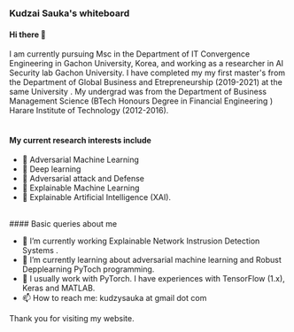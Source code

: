 ### Kudzai Sauka's whiteboard

#### Hi there 👋

I am currently pursuing Msc in the Department of IT Convergence Engineering in Gachon University, Korea, and working as a researcher in AI Security lab Gachon University.
I have completed my my first master's from the Department of Global Business and Etrepreneurship  (2019-2021) at the same University . My undergrad was from the Department of Business Management Science (BTech Honours Degree in Financial Engineering ) Harare Institute of Technology  (2012-2016).
<br><br>
#### My current research interests include 
- 🔭 Adversarial Machine Learning
- 🔭 Deep learning
- 🔭 Adversarial attack and Defense
- 🔭 Explainable Machine Learning
- 🔭 Explainable Artificial Intelligence (XAI). 
<br>
#### Basic queries about me 

- 🔭 I’m currently working Explainable Network Instrusion Detection Systems .
- 🌱 I’m currently learning about adversarial machine learning and Robust Depplearning PyToch programming.
- 💬 I usually work with PyTorch. I have experiences with TensorFlow (1.x), Keras and MATLAB. 
- 📫 How to reach me: kudzysauka at gmail dot com



Thank you for visiting my website. 
